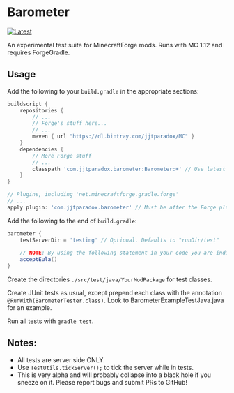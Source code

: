 # Barometer

 [ ![Latest](https://api.bintray.com/packages/jjtparadox/MC/Barometer/images/download.svg) ](https://bintray.com/jjtparadox/MC/Barometer/_latestVersion)

An experimental test suite for MinecraftForge mods. Runs with MC 1.12 and requires ForgeGradle.

## Usage

Add the following to your `build.gradle` in the appropriate sections:

```gradle
buildscript {
    repositories {
        // ...
        // Forge's stuff here...
        // ...
        maven { url "https://dl.bintray.com/jjtparadox/MC" }
    }
    dependencies {
        // More Forge stuff
        // ...
        classpath 'com.jjtparadox.barometer:Barometer:+' // Use latest version above
    }
}

// Plugins, including 'net.minecraftforge.gradle.forge'
// ...
apply plugin: 'com.jjtparadox.barometer' // Must be after the Forge plugin
```

Add the following to the end of `build.gradle`:

```gradle
barometer {
    testServerDir = 'testing' // Optional. Defaults to "runDir/test"
    
    // NOTE: By using the following statement in your code you are indicating your agreement to the Minecraft EULA (https://account.mojang.com/documents/minecraft_eula).
    acceptEula()
}
```

Create the directories `./src/test/java/YourModPackage` for test classes.

Create JUnit tests as usual, except prepend each class with the annotation `@RunWith(BarometerTester.class)`. Look to BarometerExampleTestJava.java for an example.

Run all tests with `gradle test`.

## Notes:
- All tests are server side ONLY.
- Use `TestUtils.tickServer();` to tick the server while in tests.
- This is very alpha and will probably collapse into a black hole if you sneeze on it. Please report bugs and submit PRs to GitHub!
